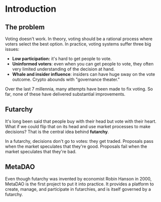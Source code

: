 # Introduction

## The problem

Voting doesn't work. In theory, voting should be a rational process where voters select the best option. In practice, voting systems suffer three big issues:

* **Low participation:** it's hard to get people to vote.
* **Uninformed voters**: even when you can get people to vote, they often very limited understanding of the decision at hand.
* **Whale and insider influence**: insiders can have huge sway on the vote outcome. Crypto abounds with "governance theater."

Over the last 7 millennia, many attempts have been made to fix voting. So far, none of these have delivered substantial improvements.

## Futarchy

It's long been said that people buy with their head but vote with their heart. What if we could flip that on its head and use market processes to make decisions? That is the central idea behind **futarchy**_._

In a futarchy, decisions don't go to votes: they get traded. Proposals pass when the market speculates that they're good. Proposals fail when the market speculates that they're bad.

## MetaDAO

Even though futarchy was invented by economist Robin Hanson in 2000, MetaDAO is the first project to put it into practice. It provides a platform to create, manage, and participate in futarchies, and is itself governed by a futarchy.
